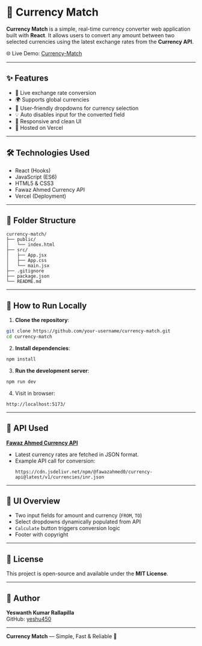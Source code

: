 
# 💱 Currency Match

**Currency Match** is a simple, real-time currency converter web application built with **React**. It allows users to convert any amount between two selected currencies using the latest exchange rates from the **Currency API**.

🌐 Live Demo: [Currency-Match](https://currency-match.vercel.app)

---

## ✨ Features

- 🔄 Live exchange rate conversion
- 🌍 Supports global currencies
- 🎯 User-friendly dropdowns for currency selection
- 💡 Auto disables input for the converted field
- 📱 Responsive and clean UI
- 🚀 Hosted on Vercel

---

## 🛠️ Technologies Used

- React (Hooks)
- JavaScript (ES6)
- HTML5 & CSS3
- Fawaz Ahmed Currency API
- Vercel (Deployment)

---

## 📁 Folder Structure

```
currency-match/
├── public/
│   └── index.html
├── src/
│   ├── App.jsx
│   ├── App.css
│   └── main.jsx
├── .gitignore
├── package.json
└── README.md
```

---

## 🚀 How to Run Locally

1. **Clone the repository**:
```bash
git clone https://github.com/your-username/currency-match.git
cd currency-match
```

2. **Install dependencies**:
```bash
npm install
```

3. **Run the development server**:
```bash
npm run dev
```

4. Visit in browser:
```
http://localhost:5173/
```

---

## 🔗 API Used

**[Fawaz Ahmed Currency API](https://github.com/fawazahmed0/currency-api)**

- Latest currency rates are fetched in JSON format.
- Example API call for conversion:
  ```
  https://cdn.jsdelivr.net/npm/@fawazahmed0/currency-api@latest/v1/currencies/inr.json
  ```

---

## 📸 UI Overview

- Two input fields for amount and currency (`FROM`, `TO`)
- Select dropdowns dynamically populated from API
- `Calculate` button triggers conversion logic
- Footer with copyright

---

## 📄 License

This project is open-source and available under the **MIT License**.

---

## 👤 Author

**Yeswanth Kumar Rallapilla**  
GitHub: [yeshu450](https://github.com/yeshu450)


---

**Currency Match** — Simple, Fast & Reliable 💸
